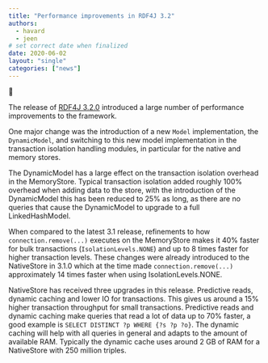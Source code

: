 ```yaml
---
title: "Performance improvements in RDF4J 3.2"
authors:
  - havard
  - jeen
# set correct date when finalized
date: 2020-06-02 
layout: "single"
categories: ["news"]
---
```

<div class="big-emoji">&#x1F680;</div>

The release of [RDF4J 3.2.0](/release-notes/3.2.0/) introduced a large number
of performance improvements to the framework. 

One major change was the introduction of a new `Model` implementation, the
`DynamicModel`, and switching to this new model implementation in the
transaction isolation handling modules, in particular for the native and memory
stores.

The DynamicModel has a large effect on the transaction isolation overhead in
the MemoryStore. Typical transaction isolation added roughly 100% overhead when
adding data to the store, with the introduction of the DynamicModel this has
been reduced to 25% as long, as there are no queries that cause the DynamicModel
to upgrade to a full LinkedHashModel.

When compared to the latest 3.1 release, refinements to how
`connection.remove(...)` executes on the MemoryStore makes it 40% faster for
bulk transactions (`IsolationLevels.NONE`) and up to 8 times faster for higher
transaction levels. These changes were already introduced to the NativeStore in
3.1.0 which at the time made `connection.remove(...)` approximately 14 times faster
when using IsolationLevels.NONE.

NativeStore has received three upgrades in this release. Predictive reads,
dynamic caching and lower IO for transactions. This gives us around a 15%
higher transaction throughput for small transactions. Predictive reads and
dynamic caching make queries that read a lot of data up to 70% faster, a good
example is `SELECT DISTINCT ?p WHERE {?s ?p ?o}`. The dynamic caching will help
with all queries in general and adapts to the amount of available RAM.
Typically the dynamic cache uses around 2 GB of RAM for a NativeStore with 250
million triples.
